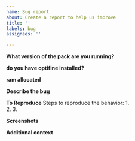 ```yaml
---
name: Bug report
about: Create a report to help us improve
title: ''
labels: bug
assignees: ''

---
```


**What version of the pack are you running?**

**do you have optifine installed?**

**ram allocated**


**Describe the bug**


**To Reproduce**
Steps to reproduce the behavior:
1.  
2. 
3. 

**Screenshots**


**Additional context**
